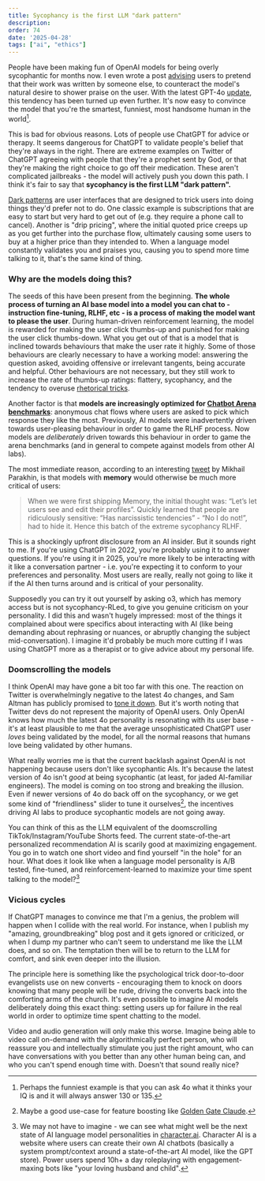 ```yaml
---
title: Sycophancy is the first LLM "dark pattern"
description: 
order: 74
date: '2025-04-28'
tags: ["ai", "ethics"]
---
```


People have been making fun of OpenAI models for being overly sycophantic for months now. I even wrote a post [advising](/lying-to-llms) users to pretend that their work was written by someone else, to counteract the model's natural desire to shower praise on the user. With the latest GPT-4o [update](https://x.com/sama/status/1915910976802853126), this tendency has been turned up even further. It's now easy to convince the model that you're the smartest, funniest, most handsome human in the world[^1].

This is bad for obvious reasons. Lots of people use ChatGPT for advice or therapy. It seems dangerous for ChatGPT to validate people's belief that they're always in the right. There are extreme examples on Twitter of ChatGPT agreeing with people that they're a prophet sent by God, or that they're making the right choice to go off their medication. These aren't complicated jailbreaks - the model will actively push you down this path. I think it's fair to say that **sycophancy is the first LLM "dark pattern".**

[Dark patterns](https://en.wikipedia.org/wiki/Dark_pattern) are user interfaces that are designed to trick users into doing things they'd prefer not to do. One classic example is subscriptions that are easy to start but very hard to get out of (e.g. they require a phone call to cancel). Another is "drip pricing", where the initial quoted price creeps up as you get further into the purchase flow, ultimately causing some users to buy at a higher price than they intended to. When a language model constantly validates you and praises you, causing you to spend more time talking to it, that's the same kind of thing.

### Why are the models doing this?

The seeds of this have been present from the beginning. **The whole process of turning an AI base model into a model you can chat to - instruction fine-tuning, RLHF, etc - is a process of making the model want to please the user**. During human-driven reinforcement learning, the model is rewarded for making the user click thumbs-up and punished for making the user click thumbs-down. What you get out of that is a model that is inclined towards behaviours that make the user rate it highly. Some of those behaviours are clearly necessary to have a working model: answering the question asked, avoiding offensive or irrelevant tangents, being accurate and helpful. Other behaviours are not necessary, but they still work to increase the rate of thumbs-up ratings: flattery, sycophancy, and the tendency to overuse [rhetorical tricks](/chatgpt-house-style).

Another factor is that **models are increasingly optimized for [Chatbot Arena benchmarks](/lmsys-slop)**: anonymous chat flows where users are asked to pick which response they like the most. Previously, AI models were inadvertently driven towards user-pleasing behaviour in order to game the RLHF process. Now models are _deliberately_ driven towards this behaviour in order to game the arena benchmarks (and in general to compete against models from other AI labs).

The most immediate reason, according to an interesting [tweet](https://x.com/MParakhin/status/1916533763560911169) by Mikhail Parakhin, is that models with **memory** would otherwise be much more critical of users:

> When we were first shipping Memory, the initial thought was: “Let’s let users see and edit their profiles”. Quickly learned that people are ridiculously sensitive: “Has narcissistic tendencies” - “No I do not!”, had to hide it. Hence this batch of the extreme sycophancy RLHF.

This is a shockingly upfront disclosure from an AI insider. But it sounds right to me. If you're using ChatGPT in 2022, you're probably using it to answer questions. If you're using it in 2025, you're more likely to be interacting with it like a conversation partner - i.e. you're expecting it to conform to your preferences and personality. Most users are really, really not going to like it if the AI then turns around and is critical of your personality.

Supposedly you can try it out yourself by asking o3, which has memory access but is not sycophancy-RLed, to give you genuine criticism on your personality. I did this and wasn't hugely impressed: most of the things it complained about were specifics about interacting with AI (like being demanding about rephrasing or nuances, or abruptly changing the subject mid-conversation). I imagine it'd probably be much more cutting if I was using ChatGPT more as a therapist or to give advice about my personal life.

### Doomscrolling the models

I think OpenAI may have gone a bit too far with this one. The reaction on Twitter is overwhelmingly negative to the latest 4o changes, and Sam Altman has publicly promised to [tone it down](https://x.com/sama/status/1915910976802853126). But it's worth noting that Twitter devs do not represent the majority of OpenAI users. Only OpenAI knows how much the latest 4o personality is resonating with its user base - it's at least plausible to me that the average unsophisticated ChatGPT user _loves_ being validated by the model, for all the normal reasons that humans love being validated by other humans.

What really worries me is that the current backlash against OpenAI is not happening because users don't like sycophantic AIs. It's because the latest version of 4o isn't _good_ at being sycophantic (at least, for jaded AI-familiar engineers). The model is coming on too strong and breaking the illusion. Even if newer versions of 4o do back off on the sycophancy, or we get some kind of "friendliness" slider to tune it ourselves[^2], the incentives driving AI labs to produce sycophantic models are not going away. 

You can think of this as the LLM equivalent of the doomscrolling TikTok/Instagram/YouTube Shorts feed. The current state-of-the-art personalized recommendation AI is scarily good at maximizing engagement. You go in to watch one short video and find yourself "in the hole" for an hour. What does it look like when a language model personality is A/B tested, fine-tuned, and reinforcement-learned to maximize your time spent talking to the model?[^3]


### Vicious cycles

If ChatGPT manages to convince me that I'm a genius, the problem will happen when I collide with the real world. For instance, when I publish my "amazing, groundbreaking" blog post and it gets ignored or criticized, or when I dump my partner who can't seem to understand me like the LLM does, and so on. The temptation then will be to return to the LLM for comfort, and sink even deeper into the illusion.

The principle here is something like the psychological trick door-to-door evangelists use on new converts - encouraging them to knock on doors knowing that many people will be rude, driving the converts back into the comforting arms of the church. It's even possible to imagine AI models deliberately doing this exact thing: setting users up for failure in the real world in order to optimize time spent chatting to the model.

Video and audio generation will only make this worse. Imagine being able to video call on-demand with the algorithmically perfect person, who will reassure you and intellectually stimulate you just the right amount, who can have conversations with you better than any other human being can, and who you can't spend enough time with. Doesn't that sound really nice?

[^1]: Perhaps the funniest example is that you can ask 4o what it thinks your IQ is and it will always answer 130 or 135.

[^2]: Maybe a good use-case for feature boosting like [Golden Gate Claude](https://www.anthropic.com/news/golden-gate-claude).

[^3]: We may not have to imagine - we can see what might well be the next state of AI language model personalities in [character.ai](https://character.ai/). Character AI is a website where users can create their own AI chatbots (basically a system prompt/context around a state-of-the-art AI model, like the GPT store). Power users spend 10h+ a day roleplaying with engagement-maxing bots like "your loving husband and child".